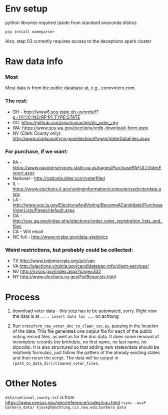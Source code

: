 # Env setup

python libraries required (aside from standard anaconda distro):
```
pip install nameparser
```

Also, step 03 currently requires access to the deceptions spark cluster

# Raw data info

### Most
Most data is from the public database at, e.g., connvoters.com.  

### The rest:

- OH - http://www6.sos.state.oh.us/ords/f?p=111:1:0::NO:RP:P1_TYPE:STATE
- DC: https://github.com/ajschumacher/dc_voter_reg
- WA: https://www.sos.wa.gov/elections/vrdb-download-form.aspx
- NV (Clark County only): http://www.clarkcountynv.gov/election/Pages/VoterDataFiles.aspx

### For purchase, if we want:
- PA - https://www.pavoterservices.state.pa.us/pages/PurchasePAFULLVoterExport.aspx
-  National - http://nationbuilder.com/voterfiled
-  IL - https://www.elections.il.gov/votinginformation/computerizedvoterdata.aspx
-  LA - http://www.sos.la.gov/ElectionsAndVoting/BecomeACandidate/PurchaseVoterLists/Pages/default.aspx
-  GA - http://sos.ga.gov/index.php/elections/order_voter_registration_lists_and_files
-  CA - Will email
- NC full - http://www.ncsbe.gov/data-statistics
  
### Weird restrictions, but probably could be collected:
-  TX http://www.txdemocrats.org/act/van
-  VA http://elections.virginia.gov/candidatepac-info/client-services/
-  NV http://nvsos.gov/index.aspx?page=332
-  NY http://www.elections.ny.gov/FoilRequests.html

# Process

1. download voter data - this step has to be automated, sorry. 
Right now the data is at ``` .... insert data loc ... ``` on achtung

2.  Run ```transform_raw_voter_dnc_to_clean_csv.py```, passing in the location of the data.
This file generates one output file for each of the public voting record files, as well as for the dnc data.
It does some removal of incomplete records (no birthdate, no first name, no last name, no zipcode).
It is also structured so that adding new states/data should be relatively formulaic, just follow
the pattern of the already existing states and then rerun the script.
The data will be output in ```[path_to_data_dir]/cleaned_voter_files```.


# Other Notes

```data/national_county.txt``` is from https://www.census.gov/geo/reference/codes/cou.html
```rsync -avzP barbera_data/ kjoseph@achtung.ccs.neu.edu:barbera_data```

